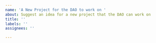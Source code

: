 ```yaml
---
name: 'A New Project for the DAO to work on '
about: Suggest an idea for a new project that the DAO can work on
title: ''
labels: ''
assignees: ''

---
```



